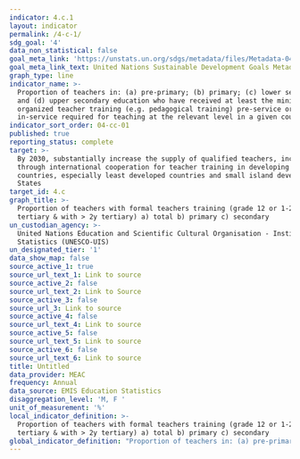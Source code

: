 ```yaml
---
indicator: 4.c.1
layout: indicator
permalink: /4-c-1/
sdg_goal: '4'
data_non_statistical: false
goal_meta_link: 'https://unstats.un.org/sdgs/metadata/files/Metadata-04-0C-01.pdf '
goal_meta_link_text: United Nations Sustainable Development Goals Metadata (PDF 218 KB)
graph_type: line
indicator_name: >-
  Proportion of teachers in: (a) pre-primary; (b) primary; (c) lower secondary;
  and (d) upper secondary education who have received at least the minimum
  organized teacher training (e.g. pedagogical training) pre-service or
  in-service required for teaching at the relevant level in a given country
indicator_sort_order: 04-cc-01
published: true
reporting_status: complete
target: >-
  By 2030, substantially increase the supply of qualified teachers, including
  through international cooperation for teacher training in developing
  countries, especially least developed countries and small island developing
  States
target_id: 4.c
graph_title: >-
  Proportion of teachers with formal teachers training (grade 12 or 1-2 y of
  tertiary & with > 2y tertiary) a) total b) primary c) secondary
un_custodian_agency: >-
  United Nations Education and Scientific Cultural Organisation - Institute of
  Statistics (UNESCO-UIS)
un_designated_tier: '1'
data_show_map: false
source_active_1: true
source_url_text_1: Link to source
source_active_2: false
source_url_text_2: Link to Source
source_active_3: false
source_url_3: Link to source
source_active_4: false
source_url_text_4: Link to source
source_active_5: false
source_url_text_5: Link to source
source_active_6: false
source_url_text_6: Link to source
title: Untitled
data_provider: MEAC
frequency: Annual
data_source: EMIS Education Statistics
disaggregation_level: 'M, F '
unit_of_measurement: '%'
local_indicator_definition: >-
  Proportion of teachers with formal teachers training (grade 12 or 1-2 y of
  tertiary & with > 2y tertiary) a) total b) primary c) secondary
global_indicator_definition: "Proportion of teachers in: (a) pre-primary; (b)\_primary; (c) lower secondary; and (d) upper secondary education who have received at least the minimum organized teacher training (e.g. pedagogical training) pre-service or in-service required for teaching at the relevant level in a given country"
---
```

